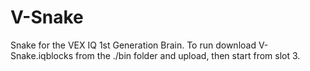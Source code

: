 # V-Snake
Snake for the VEX IQ 1st Generation Brain.
To run download V-Snake.iqblocks from the ./bin folder and upload, then start from slot 3.
